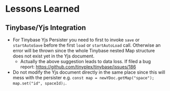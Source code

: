 # Lessons Learned

## Tinybase/Yjs Integration

- For Tinybase Yjs Persister you need to first to invoke `save` or `startAutoSave` before the first `load` or `startAutoLoad` call. Otherwise an error will be thrown since the whole Tinybase nested Map structure does not exist yet in the Yjs document.
  - Actually the above suggestion leads to data loss. If filed a bug report: https://github.com/tinyplex/tinybase/issues/186
- Do not modify the Yjs document directly in the same place since this will mess with the persister e.g. `const map = newYDoc.getMap("space"); map.set("id", spaceId);`.
